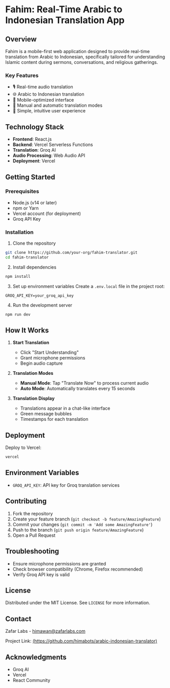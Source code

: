 # Fahim: Real-Time Arabic to Indonesian Translation App

## Overview

Fahim is a mobile-first web application designed to provide real-time translation from Arabic to Indonesian, specifically tailored for understanding Islamic content during sermons, conversations, and religious gatherings.

### Key Features

- 🎙️ Real-time audio translation
- 🌐 Arabic to Indonesian translation
- 📱 Mobile-optimized interface
- 🔄 Manual and automatic translation modes
- 🌟 Simple, intuitive user experience

## Technology Stack

- **Frontend**: React.js
- **Backend**: Vercel Serverless Functions
- **Translation**: Groq AI
- **Audio Processing**: Web Audio API
- **Deployment**: Vercel

## Getting Started

### Prerequisites

- Node.js (v14 or later)
- npm or Yarn
- Vercel account (for deployment)
- Groq API Key

### Installation

1. Clone the repository
```bash
git clone https://github.com/your-org/fahim-translator.git
cd fahim-translator
```

2. Install dependencies
```bash
npm install
```

3. Set up environment variables
Create a `.env.local` file in the project root:
```
GROQ_API_KEY=your_groq_api_key
```

4. Run the development server
```bash
npm run dev
```

## How It Works

1. **Start Translation**
   - Click "Start Understanding"
   - Grant microphone permissions
   - Begin audio capture

2. **Translation Modes**
   - **Manual Mode**: Tap "Translate Now" to process current audio
   - **Auto Mode**: Automatically translates every 15 seconds

3. **Translation Display**
   - Translations appear in a chat-like interface
   - Green message bubbles
   - Timestamps for each translation

## Deployment

Deploy to Vercel:
```bash
vercel
```

## Environment Variables

- `GROQ_API_KEY`: API key for Groq translation services

## Contributing

1. Fork the repository
2. Create your feature branch (`git checkout -b feature/AmazingFeature`)
3. Commit your changes (`git commit -m 'Add some AmazingFeature'`)
4. Push to the branch (`git push origin feature/AmazingFeature`)
5. Open a Pull Request

## Troubleshooting

- Ensure microphone permissions are granted
- Check browser compatibility (Chrome, Firefox recommended)
- Verify Groq API key is valid

## License

Distributed under the MIT License. See `LICENSE` for more information.

## Contact

Zafar Labs - himawan@zafarlabs.com

Project Link: [(https://github.com/himabots/arabic-indonesian-translator)](https://github.com/himabots/arabic-indonesian-translator)

## Acknowledgments

- Groq AI
- Vercel
- React Community
